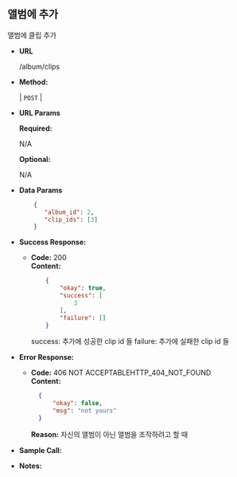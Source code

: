 **앨범에 추가**
----
  앨범에 클립 추가

* **URL**

  /album/clips

* **Method:**

  | `POST` |
  
*  **URL Params**

   **Required:**
 
   N/A

   **Optional:**
 
   N/A

* **Data Params**

  ```json
      {
         "album_id": 2,
         "clip_ids": [3]
      }
  ``` 

* **Success Response:**
  
  * **Code:** 200 <br />
    **Content:** 
    ```json
        {
            "okay": true,
            "success": [
                3
            ],
            "failure": []
        }
    ```
    success: 추가에 성공한 clip id 들
    failure: 추가에 실패한 clip id 들
 
* **Error Response:**
    
  * **Code:** 406 NOT ACCEPTABLEHTTP_404_NOT_FOUND <br />
    **Content:**
    ```json
      {
          "okay": false,
          "msg": "not yours"
      }
    ```
    **Reason:** 자신의 앨범이 아닌 앨범을 조작하려고 할 때

* **Sample Call:**


* **Notes:**

